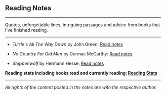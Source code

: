 ## Reading Notes

***

Quotes, unforgettable lines, intriguing passages and advice from books that I've finished reading.

***

- *Turtle's All The Way Down* by John Green: [Read notes](Book1.md)

- *No Country For Old Men* by Cormac McCarthy: [Read notes](Book2.md)

- *Steppenwolf* by Hermann Hesse: [Read notes](Book3.md)


**Reading stats including books read and currently reading: [Reading Stats](Stats.md)**

***

*All rights of the content posted in the notes are with the respective author.*